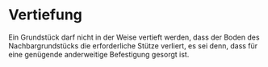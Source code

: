 # Vertiefung

Ein Grundstück darf nicht in der Weise vertieft werden, dass der Boden des Nachbargrundstücks die erforderliche Stütze verliert, es sei denn, dass für eine genügende anderweitige Befestigung gesorgt ist.